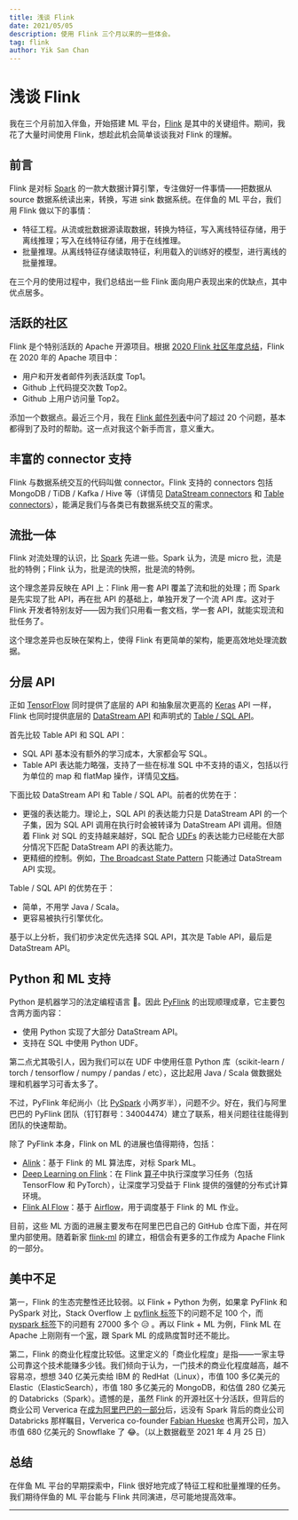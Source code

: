 ```yaml
---
title: 浅谈 Flink
date: 2021/05/05
description: 使用 Flink 三个月以来的一些体会。
tag: flink
author: Yik San Chan
---
```


# 浅谈 Flink

我在三个月前加入伴鱼，开始搭建 ML 平台，[Flink](https://flink.apache.org/) 是其中的关键组件。期间，我花了大量时间使用 Flink，想趁此机会简单谈谈我对 Flink 的理解。

## 前言

Flink 是对标 [Spark](https://spark.apache.org/) 的一款大数据计算引擎，专注做好一件事情——把数据从 source 数据系统读出来，转换，写进 sink 数据系统。在伴鱼的 ML 平台，我们用 Flink 做以下的事情：

- 特征工程。从流或批数据源读取数据，转换为特征，写入离线特征存储，用于离线推理；写入在线特征存储，用于在线推理。
- 批量推理。从离线特征存储读取特征，利用载入的训练好的模型，进行离线的批量推理。

在三个月的使用过程中，我们总结出一些 Flink 面向用户表现出来的优缺点，其中优点居多。

## 活跃的社区

Flink 是个特别活跃的 Apache 开源项目。根据 [2020 Flink 社区年度总结](https://segmentfault.com/a/1190000039037343)，Flink 在 2020 年的 Apache 项目中：

- 用户和开发者邮件列表活跃度 Top1。
- Github 上代码提交次数 Top2。
- Github 上用户访问量 Top2。

添加一个数据点。最近三个月，我在 [Flink 邮件列表](http://apache-flink-user-mailing-list-archive.2336050.n4.nabble.com/)中问了超过 20 个问题，基本都得到了及时的帮助。这一点对我这个新手而言，意义重大。

## 丰富的 connector 支持

Flink 与数据系统交互的代码叫做 connector。Flink 支持的 connectors 包括 MongoDB / TiDB / Kafka / Hive 等（详情见 [DataStream connectors](https://ci.apache.org/projects/flink/flink-docs-stable/dev/connectors/) 和 [Table connectors](https://ci.apache.org/projects/flink/flink-docs-stable/dev/table/connectors/#supported-connectors)），能满足我们与各类已有数据系统交互的需求。

## 流批一体

Flink 对流处理的认识，比 [Spark](https://spark.apache.org/) 先进一些。Spark 认为，流是 micro 批，流是批的特例；Flink 认为，批是流的快照，批是流的特例。

这个理念差异反映在 API 上：Flink 用一套 API 覆盖了流和批的处理；而 Spark 是先实现了批 API，再在批 API 的基础上，单独开发了一个流 API 库。这对于 Flink 开发者特别友好——因为我们只用看一套文档，学一套 API，就能实现流和批任务了。

这个理念差异也反映在架构上，使得 Flink 有更简单的架构，能更高效地处理流数据。

## 分层 API

正如 [TensorFlow](https://www.tensorflow.org/) 同时提供了底层的 API 和抽象层次更高的 [Keras](https://keras.io/) API 一样，Flink 也同时提供底层的 [DataStream API](https://ci.apache.org/projects/flink/flink-docs-stable/dev/datastream_api.html) 和声明式的 [Table / SQL API](https://ci.apache.org/projects/flink/flink-docs-release-1.12/dev/table/)。

首先比较 Table API 和 SQL API：

- SQL API 基本没有额外的学习成本，大家都会写 SQL。
- Table API 表达能力略强，支持了一些在标准 SQL 中不支持的语义，包括以行为单位的 map 和 flatMap 操作，详情见[文档](https://ci.apache.org/projects/flink/flink-docs-release-1.13/docs/dev/python/table/operations/row_based_operations/)。

下面比较 DataStream API 和 Table / SQL API。前者的优势在于：

- 更强的表达能力。理论上，SQL API 的表达能力只是 DataStream API 的一个子集，因为 SQL API 调用在执行时会被转译为 DataStream API 调用。但随着 Flink 对 SQL 的支持越来越好，SQL 配合 [UDFs](https://ci.apache.org/projects/flink/flink-docs-stable/dev/table/functions/udfs.html) 的表达能力已经能在大部分情况下匹配 DataStream API 的表达能力。
- 更精细的控制。例如，[The Broadcast State Pattern](https://ci.apache.org/projects/flink/flink-docs-release-1.12/dev/stream/state/broadcast_state.html) 只能通过 DataStream API 实现。

Table / SQL API 的优势在于：

- 简单，不用学 Java / Scala。
- 更容易被执行引擎优化。

基于以上分析，我们初步决定优先选择 SQL API，其次是 Table API，最后是 DataStream API。

## Python 和 ML 支持

Python 是机器学习的法定编程语言 🐶。因此 [PyFlink](https://ci.apache.org/projects/flink/flink-docs-release-1.12/dev/python/) 的出现顺理成章，它主要包含两方面内容：

- 使用 Python 实现了大部分 DataStream API。
- 支持在 SQL 中使用 Python UDF。

第二点尤其吸引人，因为我们可以在 UDF 中使用任意 Python 库（scikit-learn / torch / tensorflow / numpy / pandas / etc），这比起用 Java / Scala 做数据处理和机器学习可香太多了。

不过，PyFlink 年纪尚小（比 [PySpark](https://spark.apache.org/docs/latest/api/python/index.html) 小两岁半），问题不少。好在，我们与阿里巴巴的 PyFlink 团队（钉钉群号：34004474）建立了联系，相关问题往往能得到团队的快速帮助。

除了 PyFlink 本身，Flink on ML 的进展也值得期待，包括：

- [Alink](https://github.com/alibaba/Alink)：基于 Flink 的 ML 算法库，对标 Spark ML。
- [Deep Learning on Flink](https://github.com/alibaba/flink-ai-extended/tree/master/deep-learning-on-flink)：在 Flink [算子](https://ci.apache.org/projects/flink/flink-docs-release-1.13/docs/dev/datastream/operators/overview/)中执行深度学习任务（包括 TensorFlow 和 PyTorch），让深度学习受益于 Flink 提供的强健的分布式计算环境。
- [Flink AI Flow](https://github.com/alibaba/flink-ai-extended/tree/master/flink-ai-flow)：基于 [Airflow](http://airflow.apache.org/)，用于调度基于 Flink 的 ML 作业。

目前，这些 ML 方面的进展主要发布在阿里巴巴自己的 GitHub 仓库下面，并在阿里内部使用。随着新家 [flink-ml](https://github.com/apache/flink-ml) 的建立，相信会有更多的工作成为 Apache Flink 的一部分。

## 美中不足

第一，Flink 的生态完整性还比较弱。以 Flink + Python 为例，如果拿 PyFlink 和 PySpark 对比，Stack Overflow 上 [pyflink 标签](https://stackoverflow.com/questions/tagged/pyflink)下的问题不足 100 个，而 [pyspark 标签](https://stackoverflow.com/questions/tagged/pyspark)下的问题有 27000 多个 😥 。再以 Flink + ML 为例，Flink ML 在 Apache 上刚刚有一个[家](https://github.com/apache/flink-ml)，跟 Spark ML 的成熟度暂时还不能比。

第二，Flink 的商业化程度比较低。这里定义的「商业化程度」是指——一家主导公司靠这个技术能赚多少钱。我们倾向于认为，一门技术的商业化程度越高，越不容易凉，想想 340 亿美元卖给 IBM 的 RedHat（Linux），市值 100 多亿美元的 Elastic（ElasticSearch），市值 180 多亿美元的 MongoDB，和估值 280 亿美元的 Databricks（Spark）。遗憾的是，虽然 Flink 的开源社区十分活跃，但背后的商业公司 Ververica 在[成为阿里巴巴的一部分](https://techcrunch.com/2019/01/08/alibaba-data-artisans/)后，远没有 Spark 背后的商业公司 Databricks 那样瞩目，Ververica co-founder [Fabian Hueske](https://github.com/fhueske) 也离开公司，加入市值 680 亿美元的 Snowflake 了 😂。（以上数据截至 2021 年 4 月 25 日）

## 总结

在伴鱼 ML 平台的早期探索中，Flink 很好地完成了特征工程和批量推理的任务。我们期待伴鱼的 ML 平台能与 Flink 共同演进，尽可能地提高效率。

---

